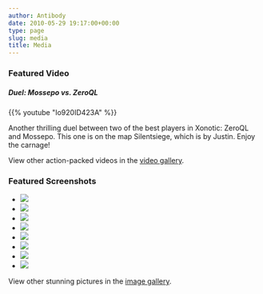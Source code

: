 ```yaml
---
author: Antibody
date: 2010-05-29 19:17:00+00:00
type: page
slug: media
title: Media
---
```

### Featured Video

##### Duel: Mossepo vs. ZeroQL

{{% youtube "Io920ID423A" %}}

Another thrilling duel between two of the best players in Xonotic: ZeroQL and Mossepo. This one is on the map Silentsiege, which is by Justin. Enjoy the carnage!

View other action-packed videos in the [video gallery](/media/video-gallery/).

### Featured Screenshots

<ul class="small-block-grid-4">
  <li><a href="/m/uploads/2012/07/frontpage_005.jpg"><img src="/m/uploads/2012/07/frontpage_005_small.jpg" /></a></li>
  <li><a href="/m/uploads/2012/07/frontpage_006.jpg"><img src="/m/uploads/2012/07/frontpage_006_small.jpg" /></a></li>
  <li><a href="/m/uploads/2012/07/frontpage_007.jpg"><img src="/m/uploads/2012/07/frontpage_007_small.jpg" /></a></li>
  <li><a href="/m/uploads/2012/07/frontpage_008.jpg"><img src="/m/uploads/2012/07/frontpage_008_small.jpg" /></a></li>
  <li><a href="/m/uploads/2012/07/frontpage_009.jpg"><img src="/m/uploads/2012/07/frontpage_009_small.jpg" /></a></li>
  <li><a href="/m/uploads/2012/07/frontpage_013.jpg"><img src="/m/uploads/2012/07/frontpage_013_small.jpg" /></a></li>
  <li><a href="/m/uploads/2012/07/frontpage_012.jpg"><img src="/m/uploads/2012/07/frontpage_012_small.jpg" /></a></li>
  <li><a href="/m/uploads/2012/07/frontpage_021.jpg"><img src="/m/uploads/2012/07/frontpage_021_small.jpg" /></a></li>
</ul>

View other stunning pictures in the [image gallery](/media/image-gallery/).

